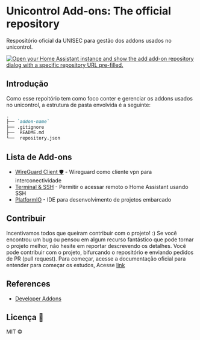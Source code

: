 # Unicontrol Add-ons: The official repository

Respositório oficial da UNISEC para gestão dos addons usados no unicontrol.

[![Open your Home Assistant instance and show the add add-on repository dialog with a specific repository URL pre-filled.](https://my.home-assistant.io/badges/supervisor_add_addon_repository.svg)](https://my.home-assistant.io/redirect/supervisor_add_addon_repository/?repository_url=https://github.com/unisec/addons)

## Introdução

Como esse repoitório tem como foco conter e gerenciar os addons usados no unicontrol, a estrutura de pasta envolvida é a seguinte:

```md
.
├── `addon-name`
├── .gitignore
├──  README.md 
└──  repository.json
```

## Lista de Add-ons

- [WireGuard Client 🛡](wireguard/README.md) - Wireguard como cliente vpn para interconectividade
- [Terminal & SSH](ssh/README.md) - Permitir o acessar remoto o Home Assistant usando SSH
- [PlatformIO](platformio/README.md) - IDE para desenvolvimento de projetos embarcado

## Contribuir

Incentivamos todos que queiram contribuir com o projeto! :)
Se você encontrou um bug ou pensou em algum recurso fantástico que pode tornar o projeto melhor, não hesite em reportar descrevendo os detalhes.
Você pode contribuir com o projeto, bifurcando o repositório e enviando pedidos de PR (pull request). 
Para começar, acesse a documentação oficial para entender para começar os estudos, Acesse [link](https://developers.home-assistant.io/docs/add-ons/configuration/)

## References

- [Developer Addons](https://developers.home-assistant.io/docs/add-ons/configuration/)

## Licença 📝

MIT ©